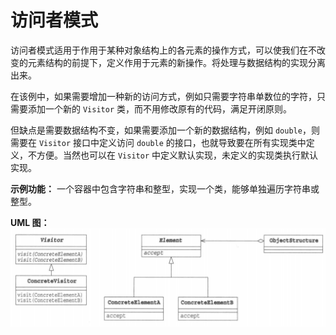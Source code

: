# 访问者模式
访问者模式适用于作用于某种对象结构上的各元素的操作方式，可以使我们在不改变的元素结构的前提下，定义作用于元素的新操作。将处理与数据结构的实现分离出来。

在该例中，如果需要增加一种新的访问方式，例如只需要字符串单数位的字符，只需要添加一个新的 `Visitor` 类，而不用修改原有的代码，满足开闭原则。

但缺点是需要数据结构不变，如果需要添加一个新的数据结构，例如 `double`，则需要在 `Visitor` 接口中定义访问 `double` 的接口，也就导致要在所有实现类中定义，不方便。当然也可以在 `Visitor` 中定义默认实现，未定义的实现类执行默认实现。

**示例功能：**
一个容器中包含字符串和整型，实现一个类，能够单独遍历字符串或整型。

**UML 图：**
![uml](uml.jpg)
